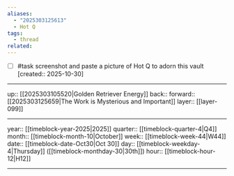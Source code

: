 ```yaml
---
aliases:
  - "2025303125613"
  - Hot Q
tags:
  - thread
related:
---
```


- [ ] #task screenshot and paste a picture of Hot Q to adorn this vault  [created:: 2025-10-30]

***

up:: [[2025303105520|Golden Retriever Energy]]
back:: 
forward:: [[2025303125659|The Work is Mysterious and Important]]
layer:: [[layer-099]]

***

year:: [[timeblock-year-2025|2025]]
quarter:: [[timeblock-quarter-4|Q4]]
month:: [[timeblock-month-10|October]]
week:: [[timeblock-week-44|W44]]
date:: [[timeblock-date-Oct30|Oct 30]]
day:: [[timeblock-weekday-4|Thursday]] ([[timeblock-monthday-30|30th]])
hour:: [[timeblock-hour-12|H12]]

***
